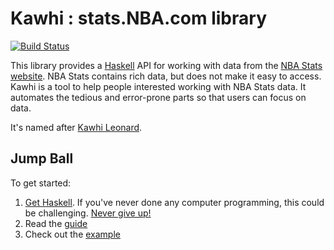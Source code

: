 # Kawhi : stats.NBA.com library

[![Build Status](https://travis-ci.org/hamsterdam/kawhi.svg?branch=development)](https://travis-ci.org/hamsterdam/kawhi)

This library provides a [Haskell](https://haskell-lang.org) API for working with data from the [NBA Stats website](http://stats.nba.com). NBA Stats contains rich data, but does not make it easy to access. Kawhi is a tool to help people interested working with NBA Stats data. It automates the tedious and error-prone parts so that users can focus on data.

It's named after [Kawhi Leonard](http://cdn2.vox-cdn.com/assets/5039756/Kawhi-Leonard-portrait-oil.JPG).

## Jump Ball

To get started:

1. [Get Haskell](https://haskell-lang.org/get-started). If you've never done any computer programming, this could be challenging. [Never give up!](https://www.instagram.com/p/BENA9hpN_wL/)
2. Read the [guide](guide.md)
3. Check out the [example](example)
